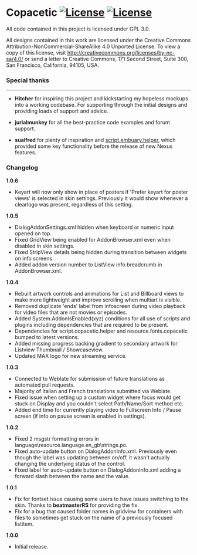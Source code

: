 # Copacetic [![License](https://img.shields.io/badge/License-GPLv3-blue)](https://github.com/jurialmunkey/skin.arctic.horizon.2/blob/master/LICENSE.txt) [![License](https://img.shields.io/badge/license-CC--NC--SA%204.0-green)](http://creativecommons.org/licenses/by-nc-sa/4.0/)

All code contained in this project is licensed under GPL 3.0.

All designs contained in this work are licensed under the Creative Commons Attribution-NonCommercial-ShareAlike 4.0 Unported License.
To view a copy of this license, visit http://creativecommons.org/licenses/by-nc-sa/4.0/
or send a letter to Creative Commons, 171 Second Street, Suite 300, San Francisco, California, 94105, USA.

### Special thanks
---
* __Hitcher__ for inspiring this project and kickstarting my hopeless mockups into a working codebase. For supporting through the initial designs and providing loads of support and advice.

* __jurialmunkey__ for all the best-practice code examples and forum support.

* __sualfred__ for plenty of inspiration and [script.embuary.helper](https://github.com/sualfred/script.embuary.helper), which provided some key functionality before the release of new Nexus features.

### Changelog

**1.0.6**
- Keyart will now only show in place of posters if 'Prefer keyart for poster views' is selected in skin settings. Previously it would show whenever a clearlogo was present, regardless of this setting.

**1.0.5**
- DialogAddonSettings.xml hidden when keyboard or numeric input opened on top.
- Fixed GridView being enabled for AddonBrowser.xml even when disabled in skin settings.
- Fixed StripView details being hidden during transition between widgets on info screens.
- Added addon version number to ListView info breadcrumb in AddonBrowser.xml.

**1.0.4**
- Rebuilt artwork controls and animations for List and Billboard views to make more lightweight and improve scrolling when multiart is visible.
- Removed duplicate 'ends' label from infoscreen during video playback for video files that are not movies or episodes.
- Added System.AddonIsEnabled(xyz) conditions for all use of scripts and plugins including dependencies that are required to be present.
- Dependencies for script.copacetic.helper and resource.fonts.copacetic bumped to latest versions.
- Added missing progress backing gradient to secondary artwork for Listview Thumbnail / Showcaseview.
- Updated MAX logo for new streaming service.

**1.0.3**
- Connected to Weblate for submission of future translations as automated pull requests.
- Majority of Italian and French translations submitted via Weblate.
- Fixed issue when setting up a custom widget where focus would get stuck on Display and you couldn't select Path/Name/Sort method etc.
- Added end time for currently playing video to Fullscreen Info / Pause screen (if info on pause screen is enabled in settings).

**1.0.2**
- Fixed 2 msgstr formatting errors in language\resource.language.en_gb\strings.po.
- Fixed auto-update button on DialogAddonInfo.xml. Previously even though the label was updating between on/off, it wasn't actually changing the underlying status of the control.
- Fixed label for audo-update button on DialogAddonInfo.xml adding a forward slash between the name and the value.

**1.0.1**
- Fix for fontset issue causing some users to have issues switching to the skin. Thanks to **beatmasterRS** for providing the fix.
- Fix for a bug that caused folder names in gridview for containers with files to sometimes get stuck on the name of a previously focused listitem.

**1.0.0** 
- Initial release.